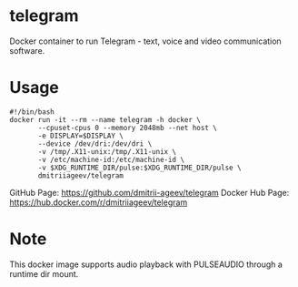 # telegram
Docker container to run Telegram - text, voice and video communication software.

# Usage
```
#!/bin/bash
docker run -it --rm --name telegram -h docker \
       --cpuset-cpus 0 --memory 2048mb --net host \
       -e DISPLAY=$DISPLAY \
       --device /dev/dri:/dev/dri \
       -v /tmp/.X11-unix:/tmp/.X11-unix \
       -v /etc/machine-id:/etc/machine-id \
       -v $XDG_RUNTIME_DIR/pulse:$XDG_RUNTIME_DIR/pulse \
       dmitriiageev/telegram
```

GitHub Page: https://github.com/dmitrii-ageev/telegram
Docker Hub Page: https://hub.docker.com/r/dmitriiageev/telegram

# Note
This docker image supports audio playback with PULSEAUDIO through a runtime dir mount.
